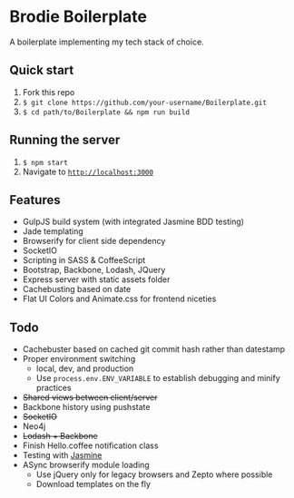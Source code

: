 # Brodie Boilerplate

A boilerplate implementing my tech stack of choice.

## Quick start

1. Fork this repo
2. `$ git clone https://github.com/your-username/Boilerplate.git`
3. `$ cd path/to/Boilerplate && npm run build`

## Running the server

1. `$ npm start`
2. Navigate to [`http://localhost:3000`](http://localhost:3000)

## Features

- GulpJS build system (with integrated Jasmine BDD testing)
- Jade templating
- Browserify for client side dependency
- SocketIO
- Scripting in SASS & CoffeeScript
- Bootstrap, Backbone, Lodash, JQuery
- Express server with static assets folder
- Cachebusting based on date
- Flat UI Colors and Animate.css for frontend niceties

## Todo
- Cachebuster based on cached git commit hash rather than datestamp
- Proper environment switching
  - local, dev, and production
  - Use `process.env.ENV_VARIABLE` to establish debugging and minify practices
- ~~Shared views between client/server~~
- Backbone history using pushstate
- ~~SocketIO~~
- Neo4j
- ~~Lodash + Backbone~~
- Finish Hello.coffee notification class
- Testing with [Jasmine](http://coffeescriptcookbook.com/chapters/testing/testing_with_jasmine)
- ASync browserify module loading
  - Use jQuery only for legacy browsers and Zepto where possible
  - Download templates on the fly
